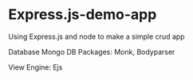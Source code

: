 Express.js-demo-app
===================

Using Express.js and node to make a simple crud app

Database Mongo DB
Packages: Monk, Bodyparser

View Engine: Ejs

